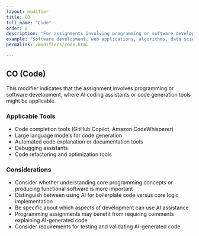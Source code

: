```yaml
---
layout: modifier
title: CO
full_name: "Code"
order: 8
description: "For assignments involving programming or software development"
example: "Software development, web applications, algorithms, data science scripts, computational art"
permalink: /modifiers/code.html

---
```


## CO (Code)

This modifier indicates that the assignment involves programming or software development, where AI coding assistants or code generation tools might be applicable.

### Applicable Tools
- Code completion tools (GitHub Copilot, Amazon CodeWhisperer)
- Large language models for code generation
- Automated code explanation or documentation tools
- Debugging assistants
- Code refactoring and optimization tools

### Considerations
- Consider whether understanding core programming concepts or producing functional software is more important
- Distinguish between using AI for boilerplate code versus core logic implementation
- Be specific about which aspects of development can use AI assistance
- Programming assignments may benefit from requiring comments explaining AI-generated code
- Consider requirements for testing and validating AI-generated code